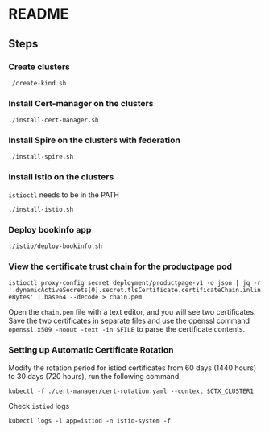 # README

## Steps

### Create clusters

`./create-kind.sh`

### Install Cert-manager on the clusters

`./install-cert-manager.sh`

### Install Spire on the clusters with federation

`./install-spire.sh`

### Install Istio on the clusters

`istioctl` needs to be in the PATH

`./install-istio.sh`

### Deploy bookinfo app

`./istio/deploy-bookinfo.sh`

### View the certificate trust chain for the productpage pod

`istioctl proxy-config secret deployment/productpage-v1 -o json | jq -r '.dynamicActiveSecrets[0].secret.tlsCertificate.certificateChain.inlineBytes' | base64 --decode > chain.pem`

Open the `chain.pem` file with a text editor, and you will see two certificates. Save the two certificates in separate files and use the openssl command `openssl x509 -noout -text -in $FILE` to parse the certificate contents.

### Setting up Automatic Certificate Rotation

Modify the rotation period for istiod certificates from 60 days (1440 hours) to 30 days (720 hours), run the following command:

`kubectl -f ./cert-manager/cert-rotation.yaml --context $CTX_CLUSTER1`

Check `istiod` logs

`kubectl logs -l app=istiod -n istio-system -f`

